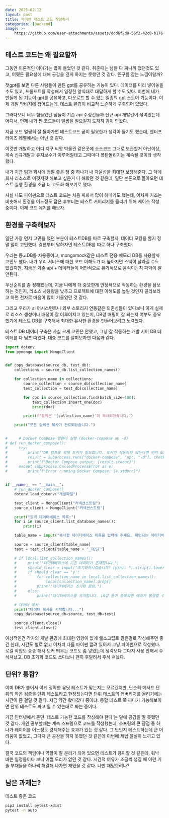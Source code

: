 ```yaml
---
date: 2025-02-12
layout: post
title: 파이썬 테스트 코드 작성하기
categories: [Backend]
image: >-
    https://github.com/user-attachments/assets/ddd6f2d0-56f2-42c0-b176-23f9c1ddf6de
---
```


## 테스트 코드는 왜 필요할까

그동안 이론적인 이야기는 많이 들었던 것 같다. 취준때는 남들 다 짜니까 했던것도 있고, 어쨌든 필요성에 대해 공감을 깊게 하지는 못했던 것 같다. 뜬구름 잡는 느낌이랄까?

챗gpt를 보면 다른 사람들이 만든 gpt를 공유하는 기능이 있다. 데이터를 미리 넣어놓을수도 있고, 프롬프트를 작성해서 일정한 양식대로 대답하게 할 수도 있다. 이번에 내가 만들게 된 기능이 gpt를 공유하고, 다운로드 할 수 있는 일종의 gpt 스토어 기능이다. 이제 개발 막바지에 접어드는데, 테스트 환경이 비교적 느슨하게 구축되어 있었다.

그러다보니 너무 힘들었던 점들이 기존 api 수정건들과 신규 api 개발건이 섞여있는데 어디서, 언제 내가 짠 코드들이 말썽을 일으킬지 도저히 감이 안왔다.

지금 코드 멀쩡히 잘 돌아가면 테스트코드 굳이 필요한가 생각이 들기도 했는데, 엔터프라이즈 레벨에서는 아닌 것 같다.

이것만 개발하고 어디 지구 씨앗 박물관 같은곳에 소스코드 그대로 보관할거 아닌이상, 계속 신규개발과 유지보수가 이루어질테고 그때마다 폭탄돌리기는 계속될 것이라 생각했다.

내가 지금 팀과 회사에 정말 좋은 점 중 하나가 내 자율성을 최대한 보장해준다. 
그 덕에 회사 리소스로 이것저것 해보고 싶은거 다 해봤던 것 같은데, 일단 본론으로 돌아오면 테스트 실행 환경을 조금 더 고도화 해보기로 했다.

사실 나도 파이썬으로 테스트 코드는 처음 짜봐서 많이 헤매기도 했는데, 어차피 기조는 비슷해서 환경을 어느정도 잡은 후부터는 테스트 커버리지를 올리기 위해 케이스 작성 중이다.
이제 코드 얘기를 해보자.

## 환경을 구축해보자

일단 가장 먼저 고민을 했던 부분이 테스트DB를 따로 구축할지, 데이터 모킹을 할지 정말 많이 고민했다.
결론부터 말하자면 테스트DB를 따로 하나 구축했다.

우리는 몽고DB를 사용중이고, mongomock같은 테스트 전용 메모리 DB를 사용할까 고민도 했다.
내가 우리 서비스에 대한 코드 이해도가 더 높아지면 스택이 달라질 수도 있겠지만, 지금은 기존 api + 데이터들이 어떤식으로 유기적으로 움직이는지 파악이 잘 안된다.

우선순위를 좀 정해봤는데, 지금 나에게 더 중요한게 안정적으로 작동하는 환경을 담보하는 것인지, 리소스 사용량을 낮추고 프로젝트에 대한 이해도를 높일 것인지 골라보라고 하면 
전자로 마음이 많이 기울었던 것 같다.

그리고 우리가 ai 어시스턴트나 외부 스토리지 연동같은 의존성들이 있다보니 이게 실제로 리소스 생성이나 배정이 잘 이루어지고 있는지, DB랑 매핑이 잘 되는지 여부도 중요했기에 테스트 DB를 구축해서 최대한 유사한 환경을 만들어보려고 노력했다.

테스트 DB 데이터 구축은 사실 크게 고민은 안했고, 그냥 잘 작동하는 개발 서버 DB 데이터를 다 덤프 떠왔다.
대충 코드를 살펴보자면 다음과 같다.

```python
import dotenv
from pymongo import MongoClient


def copy_database(source_db, test_db):
    collections = source_db.list_collection_names()

    for collection_name in collections:
        source_collection = source_db[collection_name]
        test_collection = test_db[collection_name]

        for doc in source_collection.find(batch_size=100):
            test_collection.insert_one(doc)
            print(doc)

        print(f"컬렉션 '{collection_name}'이 복사되었습니다.")

    print("모든 컬렉션 복사가 완료되었습니다.")


#     # Docker Compose 명령어 실행 (docker-compose up -d)
# def run_docker_compose():
#     try:
#         print("DB 덤프를 위해 도커가 필요합니다. 도커가 작동하지 않는다면 먼저 docker-desktop을 켜주세요")
#         result = subprocess.run(["docker-compose", "up", "-d"], check=True, capture_output=True, text=True)
#         print(f"Docker Compose output: {result.stdout}")
#     except subprocess.CalledProcessError as e:
#         print(f"Error running Docker Compose: {e.stderr}")


if __name__ == "__main__":
    # run_docker_compose()
    dotenv.load_dotenv("개발파일")

    test_client = MongoClient("커넥션스트링")
    source_client = MongoClient("커넥션스트링")

    print("원격 데이터베이스 목록:")
    for i in source_client.list_database_names():
        print(i)

    table_name = input("복사할 데이터베이스 이름을 입력해 주세요. 확인되는 데이터베이스는 위와 같습니다.").strip()

    source = source_client[table_name]
    test = test_client[table_name + "_TEST"]

    # if local.list_collection_names():
    #     print("데이터베이스에 기존 데이터가 존재합니다.")
    #     should_clear = input("초기화하시겠습니까? (y/n): ").strip().lower()
    #     if should_clear == 'y':
    #         for collection_name in local.list_collection_names():
    #             local[collection_name].drop()
    #         print("데이터베이스 초기화 완료.")
    #     else:
    #         print("데이터베이스를 유지합니다. id값 등이 중복되면 에러가 발생할 수 있습니다")

    # 데이터 복사
    print("데이터 복사를 시작합니다...")
    copy_database(source_db=source, test_db=test)

    source_client.close()
    test_client.close()
```

이상적인건 각자의 개발 환경에 최대한 영향이 없게 쉘스크립트 같은걸로 작성해주면 좋긴 한데, 시간도 별로 없고 어차피 다들 파이썬 깔려 있어서 그냥 파이썬으로 작성했다. 
로컬 작업도 종종 해서 도커 띄우는 코드도 좀 넣었는데 생각보다 그다지 사용 안해서 주석쳐놨고, DB 초기화 코드도 쓰다보니 괜히 후달려서 주석 쳐놨다.


## 단위? 통합?

이미 DB가 붙어서 이게 정확한 유닛 테스트가 맞는지는 모르겠지만, 단순히 메서드 단위의 작은 검증을 단위 테스트라고 한정짓는다면 단위 테스트의 커버리지를 올리기에는 시간이 좀 걸릴 것 같다.
지금 약간 왔다갔다 중이댜. 통합 테스트 쭉 짜다가 가능해보이면 단위 테스트도 짜고 될 수 있는대로 짜는 중이다. 

가끔 인터넷에서 듣던 '테스트 가능한 코드를 작성해야 한다'는 말에 공감을 잘 못했던 것 같다. 개인 공부할때는 계속 스프링으로 코드를 작성했는데, 스프링의 큰 장점 중 하나가 레이어를 어느정도 강제해주는 효과가 있는 것 같다. 그 탓인지 테스트하는데 큰 어려움이 없었고, 그다지 큰 공감을 하지 못했던 것 같은데 이번에 제법 절실히 느끼고 있다. 

결국 코드의 책임이나 역할이 잘 분리가 되어 있으면 테스트가 용이할 것 같은데, 워낙 바쁜 일정들이다 보니 어쩔 도리가 없던 것 같다. 시간적 여유가 조금씩 생길 때 이런 기술 부채들을 하나씩 해결해 나가면 재밌을 것 같다. 나만 재밌으려나?



## 남은 과제는?

테스트 좋은 코드

```sh
pip3 install pytest-xdist
pytest -n auto
```
